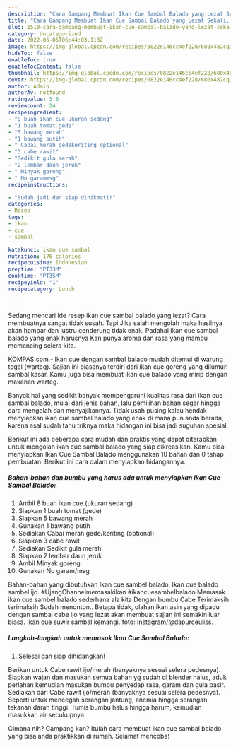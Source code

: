 ```yaml
---
description: "Cara Gampang Membuat Ikan Cue Sambal Balado yang Lezat Sekali, Buat Buka Puasa Enak Banget"
title: "Cara Gampang Membuat Ikan Cue Sambal Balado yang Lezat Sekali, Buat Buka Puasa Enak Banget"
slug: 1510-cara-gampang-membuat-ikan-cue-sambal-balado-yang-lezat-sekali-buat-buka-puasa-enak-banget
category: Uncategorized
date: 2022-06-05T06:44:03.113Z
image: https://img-global.cpcdn.com/recipes/0822e146cc4ef228/680x482cq70/ikan-cue-sambal-balado-foto-resep-utama.jpg
hideToc: false
enableToc: true
enableTocContent: false
thumbnail: https://img-global.cpcdn.com/recipes/0822e146cc4ef228/680x482cq70/ikan-cue-sambal-balado-foto-resep-utama.jpg
cover: https://img-global.cpcdn.com/recipes/0822e146cc4ef228/680x482cq70/ikan-cue-sambal-balado-foto-resep-utama.jpg
author: Admin
authorAv: notfound
ratingvalue: 3.6
reviewcount: 24
recipeingredient:
- "8 buah ikan cue ukuran sedang"
- "1 buah tomat gede"
- "5 bawang merah"
- "1 bawang putih"
- " Cabai merah gedekeriting optional"
- "3 cabe rawit"
- "Sedikit gula merah"
- "2 lembar daun jeruk"
- " Minyak goreng"
- " No garammsg"
recipeinstructions:

- "Sudah jadi dan siap dinikmati!"
categories:
- Resep
tags:
- ikan
- cue
- sambal

katakunci: ikan cue sambal 
nutrition: 176 calories
recipecuisine: Indonesian
preptime: "PT33M"
cooktime: "PT35M"
recipeyield: "1"
recipecategory: Lunch

---
```



Sedang mencari ide resep ikan cue sambal balado yang lezat? Cara membuatnya sangat tidak susah. Tapi Jika salah mengolah maka hasilnya akan hambar dan justru cenderung tidak enak. Padahal ikan cue sambal balado yang enak harusnya Kan punya aroma dan rasa yang mampu memancing selera kita.


KOMPAS.com - Ikan cue dengan sambal balado mudah ditemui di warung tegal (warteg). Sajian ini biasanya terdiri dari ikan cue goreng yang dilumuri sambal kasar. Kamu juga bisa membuat ikan cue balado yang mirip dengan makanan warteg.

Banyak hal yang sedikit banyak mempengaruhi kualitas rasa dari ikan cue sambal balado, mulai dari jenis bahan, lalu pemilihan bahan segar hingga cara mengolah dan menyajikannya. Tidak usah pusing kalau hendak menyiapkan ikan cue sambal balado yang enak di mana pun anda berada, karena asal sudah tahu triknya maka hidangan ini bisa jadi suguhan spesial.


Berikut ini ada beberapa cara mudah dan praktis yang dapat diterapkan untuk mengolah ikan cue sambal balado yang siap dikreasikan. Kamu bisa menyiapkan Ikan Cue Sambal Balado menggunakan 10 bahan dan 0 tahap pembuatan. Berikut ini cara dalam menyiapkan hidangannya.

<!--inarticleads1-->

##### Bahan-bahan dan bumbu yang harus ada untuk menyiapkan Ikan Cue Sambal Balado:

1. Ambil 8 buah ikan cue (ukuran sedang)
1. Siapkan 1 buah tomat (gede)
1. Siapkan 5 bawang merah
1. Gunakan 1 bawang putih
1. Sediakan  Cabai merah gede/keriting (optional)
1. Siapkan 3 cabe rawit
1. Sediakan Sedikit gula merah
1. Siapkan 2 lembar daun jeruk
1. Ambil  Minyak goreng
1. Gunakan  No garam/msg


Bahan-bahan yang dibutuhkan Ikan cue sambel balado. Ikan cue balado sambel ijo. #UjangChannelmemasakikan #ikancuesambelbalado Memasak ikan cue sambel balado sederhana ala kita Dengan bumbu Cabe Terimaksih terimaksih Sudah menonton.. Betapa tidak, olahan ikan asin yang dipadu dengan sambal cabe ijo yang lezat akan membuat sajian ini semakin luar biasa. Ikan cue suwir sambal kemangi. foto: Instagram/@dapurceuliss. 

<!--inarticleads2-->

##### Langkah-langkah untuk memasak Ikan Cue Sambal Balado:


1. Selesai dan siap dihidangkan!

Berikan untuk Cabe rawit ijo/merah (banyaknya sesuai selera pedesnya). Siapkan wajan dan masukan semua bahan yg sudah di blender halus, aduk perlahan kemudian masukan bumbu penyedap rasa, garam dan gula pasir. Sediakan dari Cabe rawit ijo/merah (banyaknya sesuai selera pedesnya). Seperti untuk mencegah serangan jantung, anemia hingga serangan tekanan darah tinggi. Tumis bumbu halus hingga harum, kemudian masukkan air secukupnya. 

Gimana nih? Gampang kan? Itulah cara membuat ikan cue sambal balado yang bisa anda praktikkan di rumah. Selamat mencoba!
